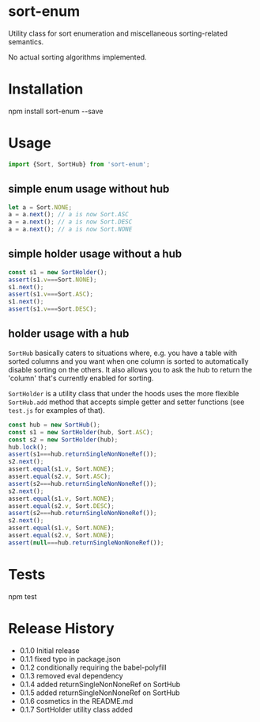 sort-enum
=========

Utility class for sort enumeration and miscellaneous
sorting-related semantics.

No actual sorting algorithms implemented.

# Installation

  npm install sort-enum --save

# Usage

````javascript
import {Sort, SortHub} from 'sort-enum';
````
## simple enum usage without hub
````javascript
let a = Sort.NONE;
a = a.next(); // a is now Sort.ASC
a = a.next(); // a is now Sort.DESC
a = a.next(); // a is now Sort.NONE
````
## simple holder usage without a hub
````javascript
const s1 = new SortHolder();
assert(s1.v===Sort.NONE);
s1.next();
assert(s1.v===Sort.ASC);
s1.next();
assert(s1.v===Sort.DESC);
````

## holder usage with a hub

`SortHub` basically caters to situations where, e.g. you have
a table with sorted columns and you want when one column
is sorted to automatically disable sorting on the others.
It also allows you to ask the hub to return the 'column'
that's currently enabled for sorting.

`SortHolder` is a utility class that under the hoods uses
the more flexible `SortHub.add` method that accepts
simple getter and setter functions (see `test.js`
for examples of that).

````javascript
const hub = new SortHub();
const s1 = new SortHolder(hub, Sort.ASC);
const s2 = new SortHolder(hub);
hub.lock();
assert(s1===hub.returnSingleNonNoneRef());
s2.next();
assert.equal(s1.v, Sort.NONE);
assert.equal(s2.v, Sort.ASC);
assert(s2===hub.returnSingleNonNoneRef());
s2.next();
assert.equal(s1.v, Sort.NONE);
assert.equal(s2.v, Sort.DESC);
assert(s2===hub.returnSingleNonNoneRef());
s2.next();
assert.equal(s1.v, Sort.NONE);
assert.equal(s2.v, Sort.NONE);
assert(null===hub.returnSingleNonNoneRef());                   
````


# Tests
  npm test

# Release History

* 0.1.0 Initial release
* 0.1.1 fixed typo in package.json
* 0.1.2 conditionally requiring the babel-polyfill
* 0.1.3 removed eval dependency
* 0.1.4 added returnSingleNonNoneRef on SortHub
* 0.1.5 added returnSingleNonNoneRef on SortHub
* 0.1.6 cosmetics in the README.md
* 0.1.7 SortHolder utility class added